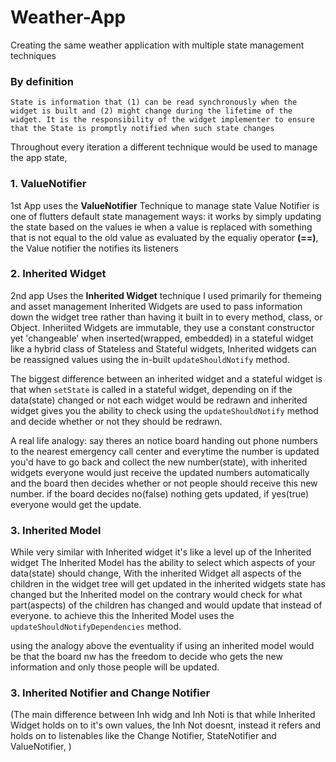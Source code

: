 # Weather-App
Creating the same weather application with multiple state management techniques

### By definition
`State is information that (1) can be read synchronously when the widget is built and (2) might change during the lifetime of the widget. It is the responsibility of the widget implementer to ensure that the State is promptly notified when such state changes`

Throughout every iteration a different technique would be used to manage the app state,

### 1. ValueNotifier
1st App uses the **ValueNotifier** Technique to manage state
Value Notifier is one of flutters default state management ways: it works by simply updating the state based on the values
ie when a value is replaced with something that is not equal to the old value as evaluated by the equaliy operator **(==)**, the Value notifier the notifies its listeners

### 2. Inherited Widget
2nd app Uses the **Inherited Widget** technique I used primarily for themeing and asset management
Inherited Widgets are used to pass information down the widget tree rather than having it built in to every method, class, or Object. Inheriited Widgets are immutable, they use a constant constructor yet 'changeable' when inserted(wrapped, embedded) in a stateful widget like a hybrid class of Stateless and Stateful widgets, Inherited widgets can be reassigned values using the in-built `updateShouldNotify` method. 

The biggest difference between an inherited widget and a stateful widget is that when `setState` is called in a stateful widget, depending on if the data(state) changed or not each widget would be redrawn and inherited widget gives you the ability to check using the `updateShouldNotify` method and decide whether or not they should be redrawn.

A real life analogy: say theres an notice board handing out phone numbers to the nearest emergency call center and everytime the number is updated you'd have to go back and collect the new number(state), with inherited widgets everyone would just receive the updated numbers automatically and the board then decides whether or not people should receive this new number. if the board decides no(false) nothing gets updated, if yes(true) everyone would get the update.

### 3. Inherited Model
While very similar with Inherited widget it's like a level up of the Inherited widget
The Inherited Model has the ability to select which aspects of your data(state) should change,
With the inherited Widget all aspects of the children in the widget tree will get updated in the inherited widgets state has changed but the Inherited model on the contrary would check for what part(aspects) of the children has changed and would update that instead of everyone. to achieve this the Inherited Model uses the `updateShouldNotifyDependencies` method.

using the analogy above the eventuality if using an inherited model would be that the board nw has the freedom to decide who gets the new information and only those people will be updated.

### 3. Inherited Notifier and Change Notifier
(The main difference between Inh widg and Inh Noti is that while Inherited Widget holds on to it's own values, the Inh Not doesnt, instead it refers and holds on to listenables like the Change Notifier, StateNotifier and ValueNotifier, )
